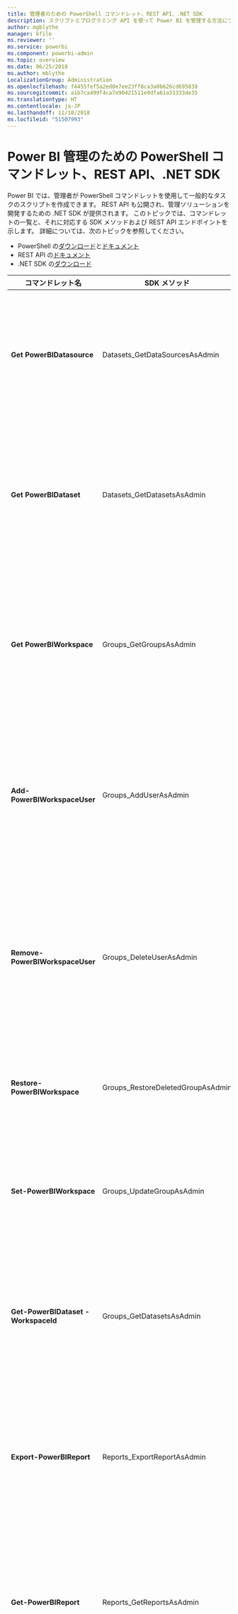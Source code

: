 ```yaml
---
title: 管理者のための PowerShell コマンドレット、REST API、.NET SDK
description: スクリプトとプログラミング API を使って Power BI を管理する方法について説明します。
author: mgblythe
manager: kfile
ms.reviewer: ''
ms.service: powerbi
ms.component: powerbi-admin
ms.topic: overview
ms.date: 06/25/2018
ms.author: mblythe
LocalizationGroup: Administration
ms.openlocfilehash: f4455fef5a2ed0e7ee23ff8ca3a0b626cd695838
ms.sourcegitcommit: a1b7ca499f4ca7e90421511e9dfa61a33333de35
ms.translationtype: HT
ms.contentlocale: ja-JP
ms.lasthandoff: 11/10/2018
ms.locfileid: "51507993"
---
```

# <a name="powershell-cmdlets-rest-apis-and-net-sdk-for-power-bi-administration"></a>Power BI 管理のための PowerShell コマンドレット、REST API、.NET SDK
Power BI では、管理者が PowerShell コマンドレットを使用して一般的なタスクのスクリプトを作成できます。 REST API も公開され、管理ソリューションを開発するための .NET SDK が提供されます。 このトピックでは、コマンドレットの一覧と、それに対応する SDK メソッドおよび REST API エンドポイントを示します。 詳細については、次のトピックを参照してください。

  - PowerShell の[ダウンロード](https://www.powershellgallery.com/packages/MicrosoftPowerBIMgmt/)と[ドキュメント](https://docs.microsoft.com/powershell/power-bi/overview?view=powerbi-ps)
  - REST API の[ドキュメント](https://docs.microsoft.com/rest/api/power-bi/admin)
  - .NET SDK の[ダウンロード](https://www.nuget.org/packages/Microsoft.PowerBI.Api/) 


| **コマンドレット名** | **SDK メソッド** | **REST API エンドポイント** | **説明** |
| --- | --- | --- | --- |
| **Get PowerBIDatasource** | Datasets\_GetDataSourcesAsAdmin | /v1.0/myorg/admin/datasets/{datasetkey}/datasources | 指定されたデータセットのデータ ソースを取得します。 |
| **Get PowerBIDataset** | Datasets\_GetDatasetsAsAdmin | /v1.0/myorg/admin/datasets | Power BI テナント内の、データセットの完全な一覧を取得します。 |
| **Get PowerBIWorkspace** | Groups\_GetGroupsAsAdmin | /v1.0/myorg/admin/groups | Power BI テナント内の、ワークスペースの完全な一覧を取得します。 |
| **Add-PowerBIWorkspaceUser** | Groups\_AddUserAsAdmin | /v1.0/myorg/admin/groups/{groupId}/users | 指定されたワークスペースのメンバーとしてユーザーを追加します。 |
| **Remove-PowerBIWorkspaceUser** | Groups\_DeleteUserAsAdmin | /v1.0/myorg/admin/groups/{groupId}/users/{user} | 指定されたワークスペースのメンバーシップ一覧からユーザーを削除します。 |
| **Restore-PowerBIWorkspace** | Groups\_RestoreDeletedGroupAsAdmin | /v1.0/myorg/admin/groups/{groupId}/restore | 削除されたワークスペースを復元します。 |
| **Set-PowerBIWorkspace** | Groups\_UpdateGroupAsAdmin | /v1.0/myorg/admin/groups/{groupId} | 指定されたワークスペースのプロパティを更新します。 |
| **Get-PowerBIDataset -WorkspaceId** | Groups\_GetDatasetsAsAdmin | /v1.0/myorg/admin/groups/{group\_id}/datasets | 指定されたワークスペース内のデータセットを取得します。 |
| **Export-PowerBIReport** | Reports\_ExportReportAsAdmin | 該当なし | 指定されたレポートをローカル ファイルにエクスポートします。 |
| **Get-PowerBIReport** | Reports\_GetReportsAsAdmin | /v1.0/myorg/admin/reports | Power BI テナント内の、レポートの完全な一覧を取得します。 |
| **Get-PowerBIDashboard** | Dashboards\_GetDashboardsAsAdmin | /v1.0/myorg/admin/dashboards | Power BI テナント内の、ダッシュボードの完全な一覧を取得します。 |
| **Get-PowerBIDashboard -WorkspaceId** | Groups\_GetDashboardsAsAdmin | /v1.0/myorg/admin/groups/{group\_id}/dashboards | 指定されたワークスペース内のダッシュボードを取得します。 |
| **Get-PowerBITile -DashboardId** | Dashboards\_GetTilesAsAdmin | /v1.0/myorg/admin/dashboards/{dashboard\_id}/tiles | 指定したダッシュボードのタイルを取得します。 |
| **Get-PowerBIReport -WorkspaceId** | Groups\_GetReportsAsAdmin | /v1.0/myorg/admin/groups/{group\_id}/reports | 指定されたワークスペース内のレポートを取得します。 |
| **Get-PowerBIImport** | Imports\_GetImportsAsAdmin | /v1.0/myorg/admin/imports | Power BI テナント内の、インポートの完全な一覧を取得します。 |
| **Connect-PowerBIServiceAccount** | 該当なし | 該当なし | Power BI にログインし、セッションを開始します。 |
| **Disconnect-PowerBIServiceAccount** | 該当なし | 該当なし | Power BI からログアウトし、既存のセッションを終了します。 |
| **Invoke-PowerBIRestMethod** | 該当なし | 該当なし | Power BI に任意の REST API 呼び出しを送信します。 |
| **Get-PowerBIAccessToken** | 該当なし | 該当なし | セッションの Power BI のアクセス トークンを取得します。 |
| **Resolve-PowerBIError** | 該当なし | 該当なし | 失敗したコマンドレットの呼び出しの詳細なエラー情報を取得します。 |